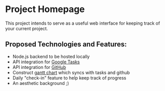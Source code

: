 # Project Homepage

This project intends to serve as a useful web interface for keeping track of your current project. 

## Proposed Technologies and Features:
* Node.js backend to be hosted locally 
* API integration for [Google Tasks](https://developers.google.com/tasks/) 
* API integration for [GitHub](https://developer.github.com/v3/)
* Construct [gantt chart](https://developers.google.com/chart/interactive/docs/gallery/ganttchart) which syncs with tasks and github
* Daily "check-in" feature to help keep track of progress
* An aesthetic background ;)
